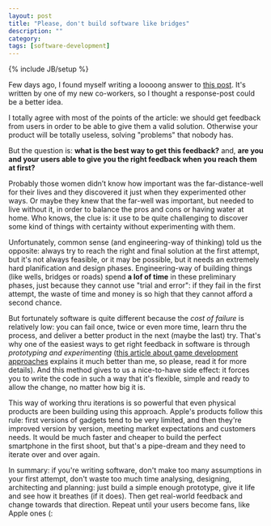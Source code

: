 ```yaml
---
layout: post
title: "Please, don't build software like bridges"
description: ""
category: 
tags: [software-development]
---
```

{% include JB/setup %}

Few days ago, I found myself writing a loooong answer to [this post](https://medium.com/on-product-management/9264314b8965). It's written by one of my new co-workers, so I thought a response-post could be a better idea.

I totally agree with most of the points of the article: we should get feedback from users in order to be able to give them a valid solution. Otherwise your product will be totally useless, solving "problems" that nobody has.

But the question is: **what is the best way to get this feedback?** and, **are you and your users able to give you the right feedback when you reach them at first?**

Probably those women didn’t know how important was the far-distance-well for their lives and they discovered it just when they experimented other ways. Or maybe they knew that the far-well was important, but needed to live without it, in order to balance the pros and cons or having water at home. Who knows, the clue is: it use to be quite challenging to discover some kind of things with certainty without experimenting with them.

Unfortunately, common sense (and engineering-way of thinking) told us the opposite: always try to reach the right and final solution at the first attempt, but it's not always feasible, or it may be possible, but it needs an extremely hard planification and design phases. Engineering-way of building things (like wells, bridges or roads) spend **a lof of time** in these preliminary phases, just because they cannot use "trial and error": if they fail in the first attempt, the waste of time and money is so high that they cannot afford a second chance.

But fortunately software is quite different because the *cost of failure* is relatively low: you can fail once, twice or even more time, learn thru the process, and deliver a better product in the next (maybe the last) try. That's why one of the easiest ways to get right feedback in software is through *prototyping and experimenting* ([this article about game development approaches](http://www.lostgarden.com/2007/02/rockets-cars-and-gardens-visualizing.html) explains it much better than me, so please, read it for more details). And this method gives to us a nice-to-have side effect: it forces you to write the code in such a way that it's flexible, simple and ready to allow the change, no matter how big it is.

This way of working thru iterations is so powerful that even physical products are been building using this approach. Apple's products follow this rule: first versions of gadgets tend to be very limited, and then they're improved version by version, meeting market expectations and customers needs. It would be much faster and cheaper to build the perfect smartphone in the first shoot, but that's a pipe-dream and they need to iterate over and over again.

In summary: if you're writing software, don't make too many assumptions in your first attempt, don't waste too much time analysing, designing, architecting and planning: just build a simple enough prototype, give it life and see how it breathes (if it does). Then get real-world feedback and change towards that direction. Repeat until your users become fans, like Apple ones (:
